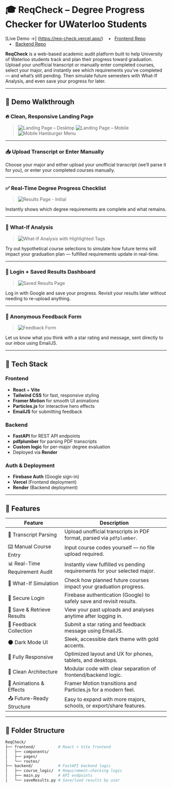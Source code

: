 # 🎓 ReqCheck – Degree Progress Checker for UWaterloo Students

[Live Demo →] (https://req-check.vercel.app/) &nbsp;&nbsp;&nbsp;•&nbsp;&nbsp;&nbsp;[Frontend Repo](https://github.com/priyanshusinghal12/ReqCheck/tree/main/frontend) &nbsp;&nbsp;&nbsp;•&nbsp;&nbsp;&nbsp;[Backend Repo](https://github.com/priyanshusinghal12/ReqCheck/tree/main/backend)

**ReqCheck** is a web-based academic audit platform built to help University of Waterloo students track and plan their progress toward graduation. Upload your unofficial transcript or manually enter completed courses, select your major, and instantly see which requirements you’ve completed — and what’s still pending. Then simulate future semesters with What-If Analysis, and even save your progress for later.

---

## 🚀 Demo Walkthrough

### 🔥 Clean, Responsive Landing Page

> ![Landing Page – Desktop](https://github.com/user-attachments/assets/1337bc6d-9fb2-43fb-816d-c68b9c95a86d)
> ![Landing Page – Mobile](https://github.com/user-attachments/assets/4a15e5e6-32c1-4aa0-be79-e3f64a6c2a57)
> ![Mobile Hamburger Menu](https://github.com/user-attachments/assets/d8ce5d3c-45ae-4e15-bdae-4a6e1056526b)

---

### 📥 Upload Transcript or Enter Manually

Choose your major and either upload your unofficial transcript (we’ll parse it for you), or enter your completed courses manually.

---

### ✅ Real-Time Degree Progress Checklist

> ![Results Page - Initial](https://github.com/user-attachments/assets/7542b090-222e-4aa4-a456-f2243433f796)

Instantly shows which degree requirements are complete and what remains.

---

### 🧪 What-If Analysis

> ![What-If Analysis with Highlighted Tags](https://github.com/user-attachments/assets/8e123f0b-2c3f-40ac-9ea3-967366402189)

Try out hypothetical course selections to simulate how future terms will impact your graduation plan — fulfilled requirements update in real-time.

---

### 💾 Login + Saved Results Dashboard

> ![Saved Results Page](https://github.com/user-attachments/assets/90daf106-843c-4775-b295-9931a3e24414)

Log in with Google and save your progress. Revisit your results later without needing to re-upload anything.

---

### 💬 Anonymous Feedback Form

> ![Feedback Form](https://github.com/user-attachments/assets/1b1de6f4-1d73-4ac3-a794-bfe37555f4b8)

Let us know what you think with a star rating and message, sent directly to our inbox using EmailJS.

---

## 🧠 Tech Stack

### Frontend
- **React** + **Vite**
- **Tailwind CSS** for fast, responsive styling
- **Framer Motion** for smooth UI animations
- **Particles.js** for interactive hero effects
- **EmailJS** for submitting feedback

### Backend
- **FastAPI** for REST API endpoints
- **pdfplumber** for parsing PDF transcripts
- **Custom logic** for per-major degree evaluation
- Deployed via **Render**

### Auth & Deployment
- **Firebase Auth** (Google sign-in)
- **Vercel** (Frontend deployment)
- **Render** (Backend deployment)

---

## 🧩 Features

| Feature                         | Description                                                                 |
|----------------------------------|-----------------------------------------------------------------------------|
| 📄 Transcript Parsing            | Upload unofficial transcripts in PDF format, parsed via `pdfplumber`.       |
| ⌨️ Manual Course Entry           | Input course codes yourself — no file upload required.                      |
| 📊 Real-Time Requirement Audit   | Instantly view fulfilled vs pending requirements for your selected major.   |
| 🧪 What-If Simulation            | Check how planned future courses impact your graduation progress.           |
| 🔐 Secure Login                  | Firebase authentication (Google) to safely save and revisit results.        |
| 💾 Save & Retrieve Results       | View your past uploads and analyses anytime after logging in.               |
| 💬 Feedback Collection           | Submit a star rating and feedback message using EmailJS.                    |
| 🌑 Dark Mode UI                  | Sleek, accessible dark theme with gold accents.                             |
| 📱 Fully Responsive              | Optimized layout and UX for phones, tablets, and desktops.                  |
| 🧠 Clean Architecture            | Modular code with clear separation of frontend/backend logic.               |
| 🎨 Animations & Effects         | Framer Motion transitions and Particles.js for a modern feel.               |
| 📤 Future-Ready Structure        | Easy to expand with more majors, schools, or export/share features.         |

---

## 📁 Folder Structure

```bash
ReqCheck/
├── frontend/          # React + Vite frontend
│   ├── components/
│   ├── pages/
│   └── routes/
├── backend/           # FastAPI backend logic
│   ├── course_logic/  # Requirement-checking logic
│   ├── main.py        # API endpoints
│   └── saveResults.py # Save/load results by user
